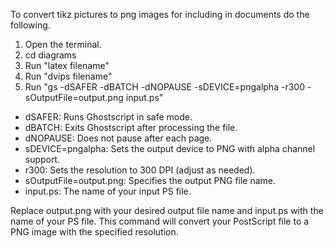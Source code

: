 To convert tikz pictures to png images for including in documents do the following.

1. Open the terminal.
2. cd diagrams
3. Run "latex filename"
4. Run "dvips filename"
5. Run "gs -dSAFER -dBATCH -dNOPAUSE -sDEVICE=pngalpha -r300 -sOutputFile=output.png input.ps"

- dSAFER: Runs Ghostscript in safe mode.
- dBATCH: Exits Ghostscript after processing the file.
- dNOPAUSE: Does not pause after each page.
- sDEVICE=pngalpha: Sets the output device to PNG with alpha channel support.
- r300: Sets the resolution to 300 DPI (adjust as needed).
- sOutputFile=output.png: Specifies the output PNG file name.
- input.ps: The name of your input PS file.

Replace output.png with your desired output file name and input.ps with the name of your PS file. This command will convert your PostScript file to a PNG image with the specified resolution.
